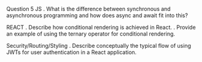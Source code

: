 Question 5
JS
. What is the difference between synchronous and asynchronous programming and how does async
and await fit into this?

REACT
. Describe how conditional rendering is achieved in React.
. Provide an example of using the ternary operator for conditional rendering.

Security/Routing/Styling
. Describe conceptually the typical flow of using JWTs for user authentication in a React application.